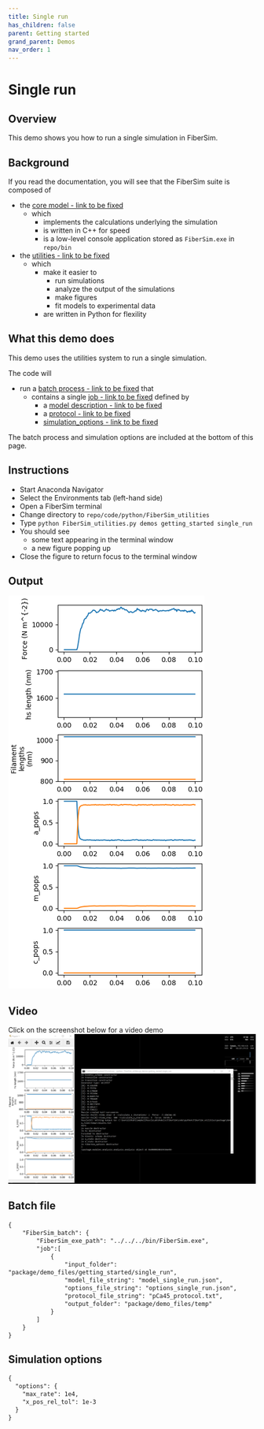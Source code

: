 ```yaml
---
title: Single run
has_children: false
parent: Getting started
grand_parent: Demos
nav_order: 1
---
```


# Single run

## Overview

This demo shows you how to run a single simulation in FiberSim.

## Background

If you read the documentation, you will see that the FiberSim suite is composed of
+ the [core model - link to be fixed](../core_model/core_model.html)
  + which
    + implements the calculations underlying the simulation
    + is written in C++ for speed
    + is a low-level console application stored as `FiberSim.exe` in `repo/bin`
+ the [utilities - link to be fixed](../inteface/interface.html)
  + which
    + make it easier to
      + run simulations
      + analyze the output of the simulations
      + make figures
      + fit models to experimental data
    + are written in Python for flexility

## What this demo does

This demo uses the utilities system to run a single simulation.

The code will
+ run a [batch process - link to be fixed](link) that
  + contains a single [job - link to be fixed](link) defined by
    + a [model description - link to be fixed](link)
    + a [protocol - link to be fixed](link)
    + [simulation_options - link to be fixed](link)

The batch process and simulation options are included at the bottom of this page.

## Instructions

+ Start Anaconda Navigator
+ Select the Environments tab (left-hand side)
+ Open a FiberSim terminal
+ Change directory to `repo/code/python/FiberSim_utilities`
+ Type `python FiberSim_utilities.py demos getting_started single_run`
+ You should see
  + some text appearing in the terminal window
  + a new figure popping up
+ Close the figure to return focus to the terminal window

## Output

![Simulation_output](single_run_output.png)

## Video

Click on the screenshot below for a video demo
<a href="https://drive.google.com/file/d/1IqP5XdBfmSc9TSxgKWQoyXUfLmr64CJ4/view?usp=sharing">
![Video screenshot](single_run_screenshot.png)</a>

## Batch file

````
{
    "FiberSim_batch": {
        "FiberSim_exe_path": "../../../bin/FiberSim.exe",
        "job":[
            {
                "input_folder": "package/demo_files/getting_started/single_run",
                "model_file_string": "model_single_run.json",
                "options_file_string": "options_single_run.json",
                "protocol_file_string": "pCa45_protocol.txt",
                "output_folder": "package/demo_files/temp"
            }
        ]
    }
}
````

## Simulation options

````
{
  "options": {
    "max_rate": 1e4,
    "x_pos_rel_tol": 1e-3
  }
}
````







